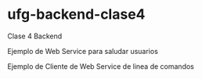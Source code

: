 # ufg-backend-clase4
Clase 4 Backend

Ejemplo de Web Service para saludar usuarios

Ejemplo de Cliente de Web Service de linea de comandos 
